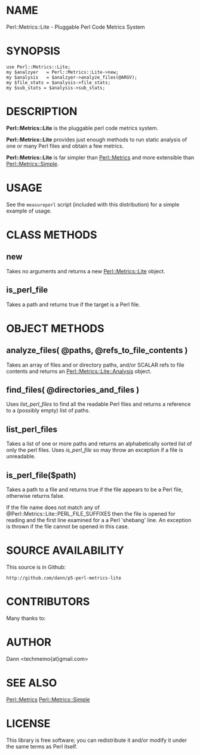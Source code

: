 # NAME

Perl::Metrics::Lite - Pluggable Perl Code Metrics System

# SYNOPSIS

    use Perl::Metrics::Lite;
    my $analzyer   = Perl::Metrics::Lite->new;
    my $analysis   = $analzyer->analyze_files(@ARGV);
    my $file_stats = $analysis->file_stats;
    my $sub_stats = $analysis->sub_stats;

# DESCRIPTION

__Perl::Metrics::Lite__ is the pluggable perl code metrics system.

__Perl::Metrics::Lite__ provides just enough methods to run static analysis
of one or many Perl files and obtain a few metrics.

__Perl::Metrics::Lite__ is far simpler than [Perl::Metrics](http://search.cpan.org/perldoc?Perl::Metrics) 
and more extensible than [Perl::Metrics::Simple](http://search.cpan.org/perldoc?Perl::Metrics::Simple).

# USAGE

See the `measureperl` script (included with this distribution)
for a simple example of usage.

# CLASS METHODS

## new

Takes no arguments and returns a new [Perl::Metrics::Lite](http://search.cpan.org/perldoc?Perl::Metrics::Lite) object.

## is_perl_file

Takes a path and returns true if the target is a Perl file.

# OBJECT METHODS

## analyze_files( @paths, @refs_to_file_contents )

Takes an array of files and or directory paths, and/or
SCALAR refs to file contents and returns
an [Perl::Metrics::Lite::Analysis](http://search.cpan.org/perldoc?Perl::Metrics::Lite::Analysis) object.

## find_files( @directories_and_files )

Uses _list_perl_files_ to find all the readable Perl files
and returns a reference to a (possibly empty) list of paths.

## list_perl_files

Takes a list of one or more paths and returns an
alphabetically sorted list of only the perl files.
Uses _is_perl_file_ so may throw an exception if a file is unreadable.

## is_perl_file($path)

Takes a path to a file and returns true if the file appears to be a Perl file,
otherwise returns false.

If the file name does not match any of @Perl::Metrics::Lite::PERL_FILE_SUFFIXES
then the file is opened for reading and the first line examined for a a Perl
'shebang' line. An exception is thrown if the file cannot be opened in this case.

# SOURCE AVAILABILITY

This source is in Github:

    http://github.com/dann/p5-perl-metrics-lite

# CONTRIBUTORS

Many thanks to:



# AUTHOR

Dann <techmemo{at}gmail.com>

# SEE ALSO

[Perl::Metrics](http://search.cpan.org/perldoc?Perl::Metrics)
[Perl::Metrics::Simple](http://search.cpan.org/perldoc?Perl::Metrics::Simple)

# LICENSE

This library is free software; you can redistribute it and/or modify
it under the same terms as Perl itself.